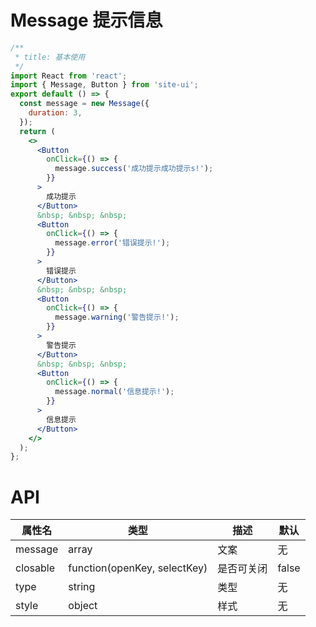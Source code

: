 # Message 提示信息

```jsx
/**
 * title: 基本使用
 */
import React from 'react';
import { Message, Button } from 'site-ui';
export default () => {
  const message = new Message({
    duration: 3,
  });
  return (
    <>
      <Button
        onClick={() => {
          message.success('成功提示成功提示s!');
        }}
      >
        成功提示
      </Button>
      &nbsp; &nbsp; &nbsp;
      <Button
        onClick={() => {
          message.error('错误提示!');
        }}
      >
        错误提示
      </Button>
      &nbsp; &nbsp; &nbsp;
      <Button
        onClick={() => {
          message.warning('警告提示!');
        }}
      >
        警告提示
      </Button>
      &nbsp; &nbsp; &nbsp;
      <Button
        onClick={() => {
          message.normal('信息提示!');
        }}
      >
        信息提示
      </Button>
    </>
  );
};
```

# API

| **属性名** | **类型**                     | **描述**   | **默认** |
| ---------- | ---------------------------- | ---------- | -------- |
| message    | array                        | 文案       | 无       |
| closable   | function(openKey, selectKey) | 是否可关闭 | false    |
| type       | string                       | 类型       | 无       |
| style      | object                       | 样式       | 无       |
